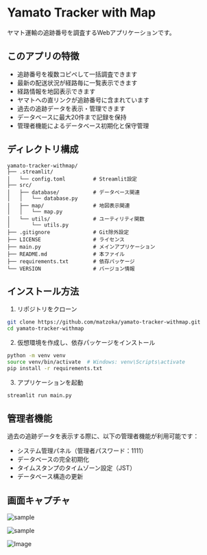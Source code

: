 # Yamato Tracker with Map

ヤマト運輸の追跡番号を調査するWebアプリケーションです。

## このアプリの特徴

- 追跡番号を複数コピペして一括調査できます
- 最新の配送状況が経路毎に一覧表示できます
- 経路情報を地図表示できます
- ヤマトへの直リンクが追跡番号に含まれています
- 過去の追跡データを表示・管理できます
- データベースに最大20件まで記録を保持
- 管理者機能によるデータベース初期化と保守管理

## ディレクトリ構成

```
yamato-tracker-withmap/
├── .streamlit/
│   └── config.toml         # Streamlit設定
├── src/
│   ├── database/           # データベース関連
│   │   └── database.py
│   ├── map/                # 地図表示関連
│   │   └── map.py
│   └── utils/              # ユーティリティ関数
│       └── utils.py
├── .gitignore              # Git除外設定
├── LICENSE                 # ライセンス
├── main.py                 # メインアプリケーション
├── README.md               # 本ファイル
├── requirements.txt        # 依存パッケージ
└── VERSION                 # バージョン情報
```

## インストール方法

1. リポジトリをクローン
```bash
git clone https://github.com/matzoka/yamato-tracker-withmap.git
cd yamato-tracker-withmap
```

2. 仮想環境を作成し、依存パッケージをインストール
```bash
python -m venv venv
source venv/bin/activate  # Windows: venv\Scripts\activate
pip install -r requirements.txt
```

3. アプリケーションを起動
```bash
streamlit run main.py
```

## 管理者機能

過去の追跡データを表示する際に、以下の管理者機能が利用可能です：

- システム管理パネル（管理者パスワード：1111）
- データベースの完全初期化
- タイムスタンプのタイムゾーン設定（JST）
- データベース構造の更新

## 画面キャプチャ

![sample](https://private-user-images.githubusercontent.com/758331/404711684-6f0a6a47-b60f-4122-b3a6-296fbc166f4f.png?jwt=eyJhbGciOiJIUzI1NiIsInR5cCI6IkpXVCJ9.eyJpc3MiOiJnaXRodWIuY29tIiwiYXVkIjoicmF3LmdpdGh1YnVzZXJjb250ZW50LmNvbSIsImtleSI6ImtleTUiLCJleHAiOjE3MzczMzYxNTksIm5iZiI6MTczNzMzNTg1OSwicGF0aCI6Ii83NTgzMzEvNDA0NzExNjg0LTZmMGE2YTQ3LWI2MGYtNDEyMi1iM2E2LTI5NmZiYzE2NmY0Zi5wbmc_WC1BbXotQWxnb3JpdGhtPUFXUzQtSE1BQy1TSEEyNTYmWC1BbXotQ3JlZGVudGlhbD1BS0lBVkNPRFlMU0E1M1BRSzRaQSUyRjIwMjUwMTIwJTJGdXMtZWFzdC0xJTJGczMlMkZhd3M0X3JlcXVlc3QmWC1BbXotRGF0ZT0yMDI1MDEyMFQwMTE3MzlaJlgtQW16LUV4cGlyZXM9MzAwJlgtQW16LVNpZ25hdHVyZT04MDIzODVmY2I5ZmE3NmE2ZTU2YWVjOGI3YTNhNThkYjdkNzkwOGIxZTI0MmNlYmNiNWY4MjlmYWQ2NTE4M2YzJlgtQW16LVNpZ25lZEhlYWRlcnM9aG9zdCJ9.Zb4AeYW0BuO-zxon_jRSwvqRS54j3u4b6lABXH8vDPg)

![sample](https://private-user-images.githubusercontent.com/758331/404711888-c1c23845-ae16-4c6c-a6c1-836319c3884d.png?jwt=eyJhbGciOiJIUzI1NiIsInR5cCI6IkpXVCJ9.eyJpc3MiOiJnaXRodWIuY29tIiwiYXVkIjoicmF3LmdpdGh1YnVzZXJjb250ZW50LmNvbSIsImtleSI6ImtleTUiLCJleHAiOjE3MzczMzYwNzAsIm5iZiI6MTczNzMzNTc3MCwicGF0aCI6Ii83NTgzMzEvNDA0NzExODg4LWMxYzIzODQ1LWFlMTYtNGM2Yy1hNmMxLTgzNjMxOWMzODg0ZC5wbmc_WC1BbXotQWxnb3JpdGhtPUFXUzQtSE1BQy1TSEEyNTYmWC1BbXotQ3JlZGVudGlhbD1BS0lBVkNPRFlMU0E1M1BRSzRaQSUyRjIwMjUwMTIwJTJGdXMtZWFzdC0xJTJGczMlMkZhd3M0X3JlcXVlc3QmWC1BbXotRGF0ZT0yMDI1MDEyMFQwMTE2MTBaJlgtQW16LUV4cGlyZXM9MzAwJlgtQW16LVNpZ25hdHVyZT0xMGM4ZTRkMWM2Y2RiZGI1Zjk3NzA4NjhiNTllNTk5YTRkMDQyY2NhZjVkZGViYzdjZDczYjI2NjkzYzM2MjQ5JlgtQW16LVNpZ25lZEhlYWRlcnM9aG9zdCJ9.BA654RioF0QQbFL6hIWNVsOFX6dNsPZhDuiyJzJF7kI)

![Image](https://github.com/user-attachments/assets/30fcf2e8-c4b2-4416-bc83-06963a42ea8c)

